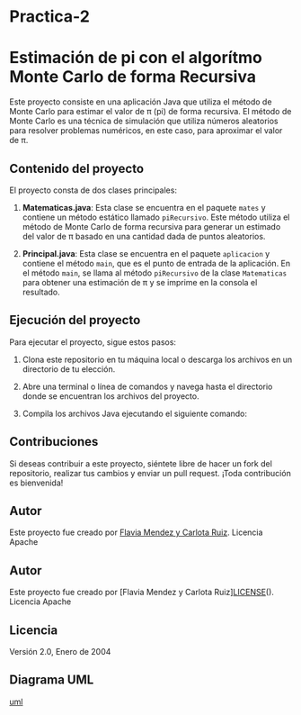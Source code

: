 # Practica-2

# Estimación de pi con el algorítmo Monte Carlo de forma Recursiva

Este proyecto consiste en una aplicación Java que utiliza el método de Monte Carlo para estimar el valor de π (pi) de forma recursiva. El método de Monte Carlo es una técnica de simulación que utiliza números aleatorios para resolver problemas numéricos, en este caso, para aproximar el valor de π.

## Contenido del proyecto

El proyecto consta de dos clases principales:

1. **Matematicas.java**: Esta clase se encuentra en el paquete `mates` y contiene un método estático llamado `piRecursivo`. Este método utiliza el método de Monte Carlo de forma recursiva para generar un estimado del valor de π basado en una cantidad dada de puntos aleatorios.

2. **Principal.java**: Esta clase se encuentra en el paquete `aplicacion` y contiene el método `main`, que es el punto de entrada de la aplicación. En el método `main`, se llama al método `piRecursivo` de la clase `Matematicas` para obtener una estimación de π y se imprime en la consola el resultado.

## Ejecución del proyecto

Para ejecutar el proyecto, sigue estos pasos:

1. Clona este repositorio en tu máquina local o descarga los archivos en un directorio de tu elección.

2. Abre una terminal o línea de comandos y navega hasta el directorio donde se encuentran los archivos del proyecto.

3. Compila los archivos Java ejecutando el siguiente comando:


## Contribuciones

Si deseas contribuir a este proyecto, siéntete libre de hacer un fork del repositorio, realizar tus cambios y enviar un pull request. ¡Toda contribución es bienvenida!

## Autor

Este proyecto fue creado por [Flavia Mendez y Carlota Ruiz](https://Practica1/flaviamendez).
Licencia Apache

## Autor

Este proyecto fue creado por [Flavia Mendez y Carlota Ruiz]<a href="LICENSE">LICENSE</a>().
Licencia Apache

## Licencia

Versión 2.0, Enero de 2004
## Diagrama UML
<a href="uml.png">uml</a>